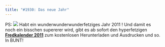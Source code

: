 ```yaml
---
title: "#1930: Das neue Jahr"
---
```


PS:
<a href="http://www.fonflatter.de/kalender"><img src="http://www.fonflatter.de/bilder/2011.png"></a>
Habt ein wunderwunderwunderfetziges Jahr 2011 !
Und damit es noch ein bisschen supererer wird, gibt es ab sofort den hyperfetzigen <a href="http://www.fonflatter.de/kalender"><strong>Fredkalender 2011</strong></a> zum kostenlosen Herunterladen und Ausdrucken und so. In BUNT!

